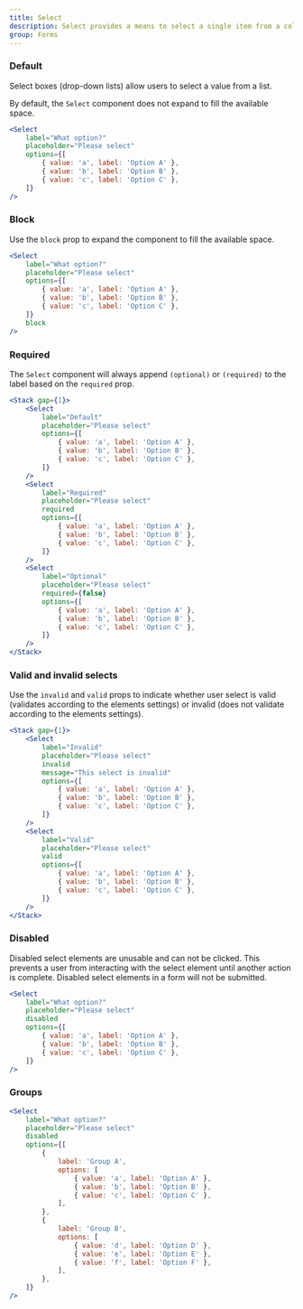 ```yaml
---
title: Select
description: Select provides a means to select a single item from a collapsible list. Use of select helps to reduce input errors and screen space. It's commonly used to help users enter a value into a form field.
group: Forms
---
```


### Default

Select boxes (drop-down lists) allow users to select a value from a list.

By default, the `Select` component does not expand to fill the available space.

```jsx live
<Select
	label="What option?"
	placeholder="Please select"
	options={[
		{ value: 'a', label: 'Option A' },
		{ value: 'b', label: 'Option B' },
		{ value: 'c', label: 'Option C' },
	]}
/>
```

### Block

Use the `block` prop to expand the component to fill the available space.

```jsx live
<Select
	label="What option?"
	placeholder="Please select"
	options={[
		{ value: 'a', label: 'Option A' },
		{ value: 'b', label: 'Option B' },
		{ value: 'c', label: 'Option C' },
	]}
	block
/>
```

### Required

The `Select` component will always append `(optional)` or `(required)` to the label based on the `required` prop.

```jsx live
<Stack gap={1}>
	<Select
		label="Default"
		placeholder="Please select"
		options={[
			{ value: 'a', label: 'Option A' },
			{ value: 'b', label: 'Option B' },
			{ value: 'c', label: 'Option C' },
		]}
	/>
	<Select
		label="Required"
		placeholder="Please select"
		required
		options={[
			{ value: 'a', label: 'Option A' },
			{ value: 'b', label: 'Option B' },
			{ value: 'c', label: 'Option C' },
		]}
	/>
	<Select
		label="Optional"
		placeholder="Please select"
		required={false}
		options={[
			{ value: 'a', label: 'Option A' },
			{ value: 'b', label: 'Option B' },
			{ value: 'c', label: 'Option C' },
		]}
	/>
</Stack>
```

### Valid and invalid selects

Use the `invalid` and `valid` props to indicate whether user select is valid (validates according to the elements settings) or invalid (does not validate according to the elements settings).

```jsx live
<Stack gap={1}>
	<Select
		label="Invalid"
		placeholder="Please select"
		invalid
		message="This select is invalid"
		options={[
			{ value: 'a', label: 'Option A' },
			{ value: 'b', label: 'Option B' },
			{ value: 'c', label: 'Option C' },
		]}
	/>
	<Select
		label="Valid"
		placeholder="Please select"
		valid
		options={[
			{ value: 'a', label: 'Option A' },
			{ value: 'b', label: 'Option B' },
			{ value: 'c', label: 'Option C' },
		]}
	/>
</Stack>
```

### Disabled

Disabled select elements are unusable and can not be clicked. This prevents a user from interacting with the select element until another action is complete. Disabled select elements in a form will not be submitted.

```jsx live
<Select
	label="What option?"
	placeholder="Please select"
	disabled
	options={[
		{ value: 'a', label: 'Option A' },
		{ value: 'b', label: 'Option B' },
		{ value: 'c', label: 'Option C' },
	]}
/>
```

### Groups

```jsx live
<Select
	label="What option?"
	placeholder="Please select"
	disabled
	options={[
		{
			label: 'Group A',
			options: [
				{ value: 'a', label: 'Option A' },
				{ value: 'b', label: 'Option B' },
				{ value: 'c', label: 'Option C' },
			],
		},
		{
			label: 'Group B',
			options: [
				{ value: 'd', label: 'Option D' },
				{ value: 'e', label: 'Option E' },
				{ value: 'f', label: 'Option F' },
			],
		},
	]}
/>
```
